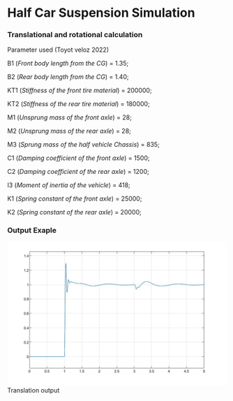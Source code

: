 # Half Car Suspension Simulation

### Translational and rotational calculation

Parameter used (Toyot veloz 2022)

B1 (*Front body length from the CG*) = 1.35;

B2 (*Rear body length from the CG*) = 1.40;

KT1 (*Stiffness of the front tire material*) = 200000;

KT2 (*Stiffness of the rear tire material*) = 180000;

M1 (*Unsprung mass of the front axle*) = 28;

M2 (*Unsprung mass of the rear axle*) = 28;

M3 (*Sprung mass of the half vehicle Chassis*) = 835;

C1 (*Damping coefficient of the front axle*) = 1500;

C2 (*Damping coefficient of the rear axle*) = 1200;

I3 (*Moment of inertia of the vehicle*) = 418;

K1 (*Spring constant of the front axle*) = 25000;

K2 (*Spring constant of the rear axle*) = 20000;

### Output Exaple
![output](images/5.png)
Translation output